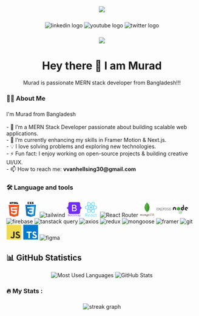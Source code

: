 <div align="center">
  <img height="150" src="https://github.com/user-attachments/assets/71beec7c-d40d-46d7-b6c4-81eebef6d7bd"  />
</div>

###

<div align="center">
  <img src="https://img.shields.io/static/v1?message=LinkedIn&logo=linkedin&label=&color=0077B5&logoColor=white&labelColor=&style=for-the-badge" height="25" alt="linkedin logo"  />
  <img src="https://img.shields.io/static/v1?message=Youtube&logo=youtube&label=&color=FF0000&logoColor=white&labelColor=&style=for-the-badge" height="25" alt="youtube logo"  />
  <img src="https://img.shields.io/static/v1?message=Twitter&logo=twitter&label=&color=1DA1F2&logoColor=white&labelColor=&style=for-the-badge" height="25" alt="twitter logo"  />
</div>

###

<div align="center">
  <img src="https://visitor-badge.laobi.icu/badge?page_id=maurodesouza.maurodesouza&"  />
</div>

###

<h1 align="center">Hey there 👋 I am Murad</h1>
<p align="center">Murad is passionate MERN stack developer from Bangladesh!!!</p>

###

<h3 align="left">👩‍💻  About Me</h3>

###

<p align="left">I'm Murad from Bangladesh<br><br>- 🔭 I’m a MERN Stack Developer passionate about building scalable web applications. <br>- 🌱 I’m currently enhancing my skills in Framer Motion & Next.js.<br>- 💡 I love solving problems and exploring new technologies. <br>- ⚡ Fun fact: I enjoy working on open-source projects & building creative UI/UX. <br>- 📫 How to reach me: <b>vvanhellsing30@gmail.com</b></p>

###

<h3 align="left">🛠 Language and tools</h3>

###

<div align="left">
  <p align="left">
    <img src="https://raw.githubusercontent.com/devicons/devicon/master/icons/html5/html5-original-wordmark.svg" alt="html5" width="40"         height="40"/> 
    <img src="https://raw.githubusercontent.com/devicons/devicon/master/icons/css3/css3-original-wordmark.svg" alt="css3" width="40"            height="40"/>
    <img src="https://www.vectorlogo.zone/logos/tailwindcss/tailwindcss-icon.svg" alt="tailwind" width="40" height="40"/>
    <img src="https://raw.githubusercontent.com/devicons/devicon/master/icons/bootstrap/bootstrap-plain-wordmark.svg" alt="bootstrap"           width="40" height="40"/>
    <img src="https://raw.githubusercontent.com/devicons/devicon/master/icons/react/react-original-wordmark.svg" alt="react" width="40"         height="40"/> 
    <img src="https://github.com/user-attachments/assets/f050eef9-6833-4ae8-868d-f8a31aec03fd" alt="React Router" width="40" height="40"/>
    <img src="https://raw.githubusercontent.com/devicons/devicon/master/icons/mongodb/mongodb-original-wordmark.svg" alt="mongodb"             width="40" height="40"/> 
    <img src="https://raw.githubusercontent.com/devicons/devicon/master/icons/express/express-original-wordmark.svg" alt="express"             width="40" height="40"/>
    <img src="https://raw.githubusercontent.com/devicons/devicon/master/icons/nodejs/nodejs-original-wordmark.svg" alt="nodejs" width="40"     height="40"/> 
    <img src="https://www.vectorlogo.zone/logos/firebase/firebase-icon.svg" alt="firebase" width="40" height="40"/> 
    <img src="https://github.com/user-attachments/assets/8cb9c268-36c9-44c3-b0af-c397bb584619" alt="tanstack query" width="40" height="40"/> 
    <img src="https://github.com/user-attachments/assets/9ced75ef-ea67-4fba-9b9b-7b98e3c1d6cd" alt="axios" width="40" height="40"/> 
    <img src="https://github.com/user-attachments/assets/24cd34c9-e0dd-4fd8-af98-ee78db1732a3" alt="redux" width="40" height="40"/> 
    <img src="https://github.com/user-attachments/assets/84797a64-8f86-4a72-bde8-6344cc7a172a" alt="mongoose" width="40" height="40"/> 
    <img src="https://www.vectorlogo.zone/logos/framer/framer-icon.svg" alt="framer" width="40" height="40"/> 
    <img src="https://www.vectorlogo.zone/logos/git-scm/git-scm-icon.svg" alt="git" width="40" height="40"/> 
    <img src="https://raw.githubusercontent.com/devicons/devicon/master/icons/javascript/javascript-original.svg" alt="javascript"             width="40" height="40"/> 
    <img src="https://raw.githubusercontent.com/devicons/devicon/master/icons/typescript/typescript-original.svg" alt="typescript"             width="40" height="40"/>
    <img src="https://www.vectorlogo.zone/logos/figma/figma-icon.svg" alt="figma" width="40" height="40"/> 
  </p>
</div>

###

## 📊 GitHub Statistics

<div align="center">
  <img src="https://github-readme-stats.vercel.app/api/top-langs?username=mdmurad&show_icons=true&locale=en&layout=compact&theme=radical" alt="Most Used Languages" />
  
  <img src="https://github-readme-stats.vercel.app/api?username=mdmurad&show_icons=true&locale=en&theme=radical" alt="GitHub Stats" />
  <!--
  <img src="https://github-readme-streak-stats.herokuapp.com/?user=mdmurad&theme=radical" alt="GitHub Streak" /> --!>
  
</div>

###

<h3 align="left">🔥   My Stats :</h3>

###

<div align="center">
  <img src="https://streak-stats.demolab.com?user=maurodesouza&locale=en&mode=daily&theme=dark&hide_border=false&border_radius=5&order=3" height="220" alt="streak graph"  />
</div>

###

###
<div>
  
</div>
